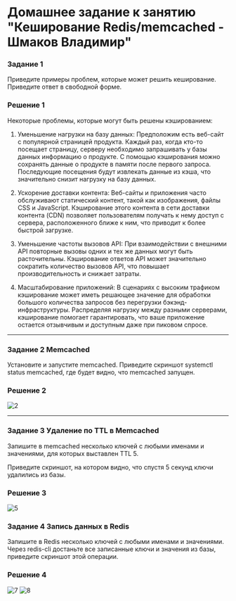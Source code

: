 # Домашнее задание к занятию "Кеширование Redis/memcached - Шмаков Владимир"

### Задание 1
Приведите примеры проблем, которые может решить кеширование.
Приведите ответ в свободной форме.

### Решение 1
Некоторые проблемы, которые могут быть решены кэшированием:

1. Уменьшение нагрузки на базу данных: Предположим есть веб-сайт с популярной страницей продукта. Каждый раз, когда кто-то посещает страницу, серверу необходимо запрашивать у базы данных информацию о продукте. С помощью кэширования можно сохранять данные о продукте в памяти после первого запроса. Последующие посещения будут извлекать данные из кэша, что значительно снизит нагрузку на базу данных.

2. Ускорение доставки контента: Веб-сайты и приложения часто обслуживают статический контент, такой как изображения, файлы CSS и JavaScript. Кэширование этого контента в сети доставки контента (CDN) позволяет пользователям получать к нему доступ с сервера, расположенного ближе к ним, что приводит к более быстрой загрузке.

3. Уменьшение частоты вызовов API: При взаимодействии с внешними API повторные вызовы одних и тех же данных могут быть расточительны. Кэширование ответов API может значительно сократить количество вызовов API, что повышает производительность и снижает затраты.

4. Масштабирование приложений: В сценариях с высоким трафиком кэширование может иметь решающее значение для обработки большого количества запросов без перегрузки бэкэнд-инфраструктуры. Распределяя нагрузку между разными серверами, кэширование помогает гарантировать, что ваше приложение остается отзывчивым и доступным даже при пиковом спросе.

---

### Задание 2 Memcached
Установите и запустите memcached.
Приведите скриншот systemctl status memcached, где будет видно, что memcached запущен.

### Решение 2
![2](https://github.com/user-attachments/assets/12687874-9b84-4e0e-bd7b-0e6fb63056d7)

---

### Задание 3 Удаление по TTL в Memcached
Запишите в memcached несколько ключей с любыми именами и значениями, для которых выставлен TTL 5.

Приведите скриншот, на котором видно, что спустя 5 секунд ключи удалились из базы.

### Решение 3
![5](https://github.com/user-attachments/assets/25c3917b-c008-4279-a733-299f93052dc0)

### Задание 4 Запись данных в Redis
Запишите в Redis несколько ключей с любыми именами и значениями.
Через redis-cli достаньте все записанные ключи и значения из базы, приведите скриншот этой операции.

### Решение 4
![7](https://github.com/user-attachments/assets/8276c70a-f0aa-4a97-9fd5-9a867bfccb2f)
![8](https://github.com/user-attachments/assets/cdd0b649-dc93-4e71-a5aa-328cde81ade6)
